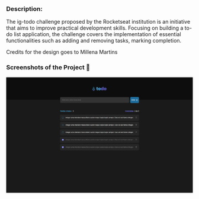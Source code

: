 ### Description:

The ig-todo challenge proposed by the Rocketseat institution is an initiative that aims to improve practical development skills. Focusing on building a to-do list application, the challenge covers the implementation of essential functionalities such as adding and removing tasks, marking completion.

<p>Credits for the design goes to Millena Martins</a></p>

### Screenshots of the Project 📸

<div align='center'>
  <img src='./src/assets/screencapture.png'/>
</div>
